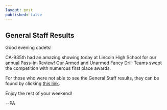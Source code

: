 ```yaml
---
layout: post
published: false
---
```

## General Staff Results

Good evening cadets!

CA-935th had an amazing showing today at Lincoln High School for our annual Pass-in-Review! Our Armed and Unarmed Fancy Drill Teams swept the competition with numerous first place awards.

For those who were not able to see the General Staff results, they can be found by clicking [this link](https://drive.google.com/open?id=1ovJfhMkFnjzoRtqLz__CdcPQmxdlDM3c).

Enjoy the rest of your weekend!

--PA


